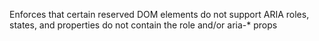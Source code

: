 Enforces that certain reserved DOM elements do not support ARIA roles, states, and properties do not contain the role and/or aria-* props
